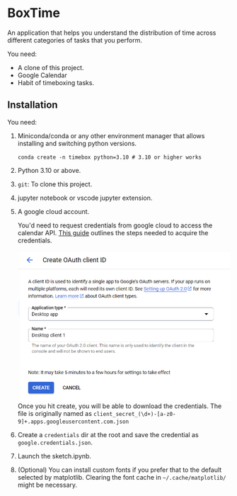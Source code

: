 # BoxTime

An application that helps you understand the distribution of time across different categories of
tasks that you perform.

You need:

- A clone of this project.
- Google Calendar
- Habit of timeboxing tasks.



## Installation

You need:

1. Miniconda/conda or any other environment manager that allows installing and switching python versions.

    ```shell
    conda create -n timebox python=3.10 # 3.10 or higher works
    ```

2. Python 3.10 or above.
3. `git`: To clone this project.
4. jupyter notebook or vscode jupyter extension.
5. A google cloud account.

    You'd need to request credentials from google cloud to access the calendar API.
    [This guide](https://developers.google.com/calendar/api/quickstart/python) outlines the steps needed to acquire the credentials. 

    ![Alt text](./resources/image.png)
    Once you hit create, you will be able to download the credentials. The file is originally named as `client_secret_(\d+)-[a-z0-9]+.apps.googleusercontent.com.json`

6. Create a `credentials` dir at the root and save the credential as `google.credentials.json`.
7. Launch the sketch.ipynb.
8. (Optional) You can install custom fonts if you prefer that to the default selected by matplotlib. Clearing the font cache in `~/.cache/matplotlib/` might be necessary.
